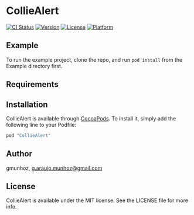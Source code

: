 # CollieAlert

[![CI Status](http://img.shields.io/travis/gmunhoz/CollieAlert.svg?style=flat)](https://travis-ci.org/gmunhoz/CollieAlert)
[![Version](https://img.shields.io/cocoapods/v/CollieAlert.svg?style=flat)](http://cocoapods.org/pods/CollieAlert)
[![License](https://img.shields.io/cocoapods/l/CollieAlert.svg?style=flat)](http://cocoapods.org/pods/CollieAlert)
[![Platform](https://img.shields.io/cocoapods/p/CollieAlert.svg?style=flat)](http://cocoapods.org/pods/CollieAlert)

## Example

To run the example project, clone the repo, and run `pod install` from the Example directory first.

## Requirements

## Installation

CollieAlert is available through [CocoaPods](http://cocoapods.org). To install
it, simply add the following line to your Podfile:

```ruby
pod "CollieAlert"
```

## Author

gmunhoz, g.araujo.munhoz@gmail.com

## License

CollieAlert is available under the MIT license. See the LICENSE file for more info.
